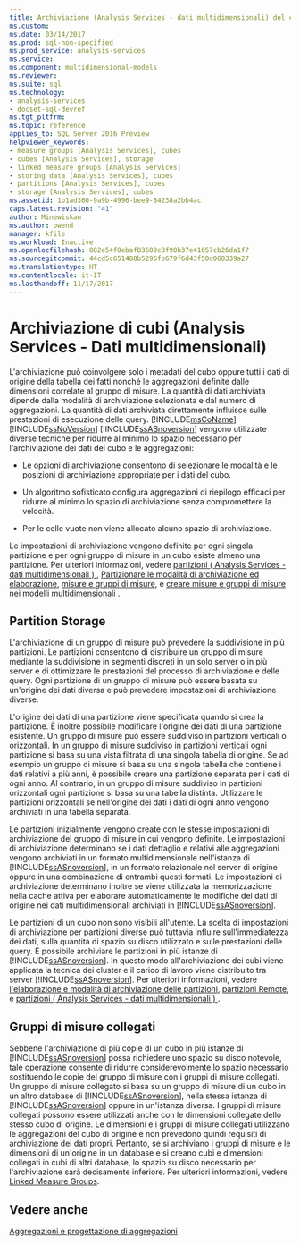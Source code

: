 ```yaml
---
title: Archiviazione (Analysis Services - dati multidimensionali) del cubo | Documenti Microsoft
ms.custom: 
ms.date: 03/14/2017
ms.prod: sql-non-specified
ms.prod_service: analysis-services
ms.service: 
ms.component: multidimensional-models
ms.reviewer: 
ms.suite: sql
ms.technology:
- analysis-services
- docset-sql-devref
ms.tgt_pltfrm: 
ms.topic: reference
applies_to: SQL Server 2016 Preview
helpviewer_keywords:
- measure groups [Analysis Services], cubes
- cubes [Analysis Services], storage
- linked measure groups [Analysis Services]
- storing data [Analysis Services], cubes
- partitions [Analysis Services], cubes
- storage [Analysis Services], cubes
ms.assetid: 1b1ad360-9a9b-4996-bee9-84238a2bb4ac
caps.latest.revision: "41"
author: Minewiskan
ms.author: owend
manager: kfile
ms.workload: Inactive
ms.openlocfilehash: 082e54f8ebaf83609c8f90b37e41657cb26da1f7
ms.sourcegitcommit: 44cd5c651488b5296fb679f6d43f50d068339a27
ms.translationtype: HT
ms.contentlocale: it-IT
ms.lasthandoff: 11/17/2017
---
```

# <a name="cube-storage-analysis-services---multidimensional-data"></a>Archiviazione di cubi (Analysis Services - Dati multidimensionali)
  L'archiviazione può coinvolgere solo i metadati del cubo oppure tutti i dati di origine della tabella dei fatti nonché le aggregazioni definite dalle dimensioni correlate al gruppo di misure. La quantità di dati archiviata dipende dalla modalità di archiviazione selezionata e dal numero di aggregazioni. La quantità di dati archiviata direttamente influisce sulle prestazioni di esecuzione delle query. [!INCLUDE[msCoName](../../includes/msconame-md.md)][!INCLUDE[ssNoVersion](../../includes/ssnoversion-md.md)] [!INCLUDE[ssASnoversion](../../includes/ssasnoversion-md.md)] vengono utilizzate diverse tecniche per ridurre al minimo lo spazio necessario per l'archiviazione dei dati del cubo e le aggregazioni:  
  
-   Le opzioni di archiviazione consentono di selezionare le modalità e le posizioni di archiviazione appropriate per i dati del cubo.  
  
-   Un algoritmo sofisticato configura aggregazioni di riepilogo efficaci per ridurre al minimo lo spazio di archiviazione senza compromettere la velocità.  
  
-   Per le celle vuote non viene allocato alcuno spazio di archiviazione.  
  
 Le impostazioni di archiviazione vengono definite per ogni singola partizione e per ogni gruppo di misure in un cubo esiste almeno una partizione. Per ulteriori informazioni, vedere [partizioni &#40; Analysis Services - dati multidimensionali &#41; ](../../analysis-services/multidimensional-models-olap-logical-cube-objects/partitions-analysis-services-multidimensional-data.md), [Partizionare le modalità di archiviazione ed elaborazione](../../analysis-services/multidimensional-models-olap-logical-cube-objects/partitions-partition-storage-modes-and-processing.md), [misure e gruppi di misure](../../analysis-services/multidimensional-models/measures-and-measure-groups.md), e [creare misure e gruppi di misure nei modelli multidimensionali](../../analysis-services/multidimensional-models/create-measures-and-measure-groups-in-multidimensional-models.md) .  
  
## <a name="partition-storage"></a>Partition Storage  
 L'archiviazione di un gruppo di misure può prevedere la suddivisione in più partizioni. Le partizioni consentono di distribuire un gruppo di misure mediante la suddivisione in segmenti discreti in un solo server o in più server e di ottimizzare le prestazioni del processo di archiviazione e delle query. Ogni partizione di un gruppo di misure può essere basata su un'origine dei dati diversa e può prevedere impostazioni di archiviazione diverse.  
  
 L'origine dei dati di una partizione viene specificata quando si crea la partizione. È inoltre possibile modificare l'origine dei dati di una partizione esistente. Un gruppo di misure può essere suddiviso in partizioni verticali o orizzontali. In un gruppo di misure suddiviso in partizioni verticali ogni partizione si basa su una vista filtrata di una singola tabella di origine. Se ad esempio un gruppo di misure si basa su una singola tabella che contiene i dati relativi a più anni, è possibile creare una partizione separata per i dati di ogni anno. Al contrario, in un gruppo di misure suddiviso in partizioni orizzontali ogni partizione si basa su una tabella distinta. Utilizzare le partizioni orizzontali se nell'origine dei dati i dati di ogni anno vengono archiviati in una tabella separata.  
  
 Le partizioni inizialmente vengono create con le stesse impostazioni di archiviazione del gruppo di misure in cui vengono definite. Le impostazioni di archiviazione determinano se i dati dettaglio e relativi alle aggregazioni vengono archiviati in un formato multidimensionale nell'istanza di [!INCLUDE[ssASnoversion](../../includes/ssasnoversion-md.md)], in un formato relazionale nel server di origine oppure in una combinazione di entrambi questi formati. Le impostazioni di archiviazione determinano inoltre se viene utilizzata la memorizzazione nella cache attiva per elaborare automaticamente le modifiche dei dati di origine nei dati multidimensionali archiviati in [!INCLUDE[ssASnoversion](../../includes/ssasnoversion-md.md)].  
  
 Le partizioni di un cubo non sono visibili all'utente. La scelta di impostazioni di archiviazione per partizioni diverse può tuttavia influire sull'immediatezza dei dati, sulla quantità di spazio su disco utilizzato e sulle prestazioni delle query. È possibile archiviare le partizioni in più istanze di [!INCLUDE[ssASnoversion](../../includes/ssasnoversion-md.md)]. In questo modo all'archiviazione dei cubi viene applicata la tecnica dei cluster e il carico di lavoro viene distribuito tra server [!INCLUDE[ssASnoversion](../../includes/ssasnoversion-md.md)]. Per ulteriori informazioni, vedere [l'elaborazione e modalità di archiviazione delle partizioni](../../analysis-services/multidimensional-models-olap-logical-cube-objects/partitions-partition-storage-modes-and-processing.md), [partizioni Remote](../../analysis-services/multidimensional-models-olap-logical-cube-objects/partitions-remote-partitions.md), e [partizioni &#40; Analysis Services - dati multidimensionali &#41; ](../../analysis-services/multidimensional-models-olap-logical-cube-objects/partitions-analysis-services-multidimensional-data.md).  
  
## <a name="linked-measure-groups"></a>Gruppi di misure collegati  
 Sebbene l'archiviazione di più copie di un cubo in più istanze di [!INCLUDE[ssASnoversion](../../includes/ssasnoversion-md.md)] possa richiedere uno spazio su disco notevole, tale operazione consente di ridurre considerevolmente lo spazio necessario sostituendo le copie del gruppo di misure con i gruppi di misure collegati. Un gruppo di misure collegato si basa su un gruppo di misure di un cubo in un altro database di [!INCLUDE[ssASnoversion](../../includes/ssasnoversion-md.md)], nella stessa istanza di [!INCLUDE[ssASnoversion](../../includes/ssasnoversion-md.md)] oppure in un'istanza diversa. I gruppi di misure collegati possono essere utilizzati anche con le dimensioni collegate dello stesso cubo di origine. Le dimensioni e i gruppi di misure collegati utilizzano le aggregazioni del cubo di origine e non prevedono quindi requisiti di archiviazione dei dati propri. Pertanto, se si archiviano i gruppi di misure e le dimensioni di un'origine in un database e si creano cubi e dimensioni collegati in cubi di altri database, lo spazio su disco necessario per l'archiviazione sarà decisamente inferiore. Per ulteriori informazioni, vedere [Linked Measure Groups](../../analysis-services/multidimensional-models/linked-measure-groups.md).  
  
## <a name="see-also"></a>Vedere anche  
 [Aggregazioni e progettazione di aggregazioni](../../analysis-services/multidimensional-models-olap-logical-cube-objects/aggregations-and-aggregation-designs.md)  
  
  
